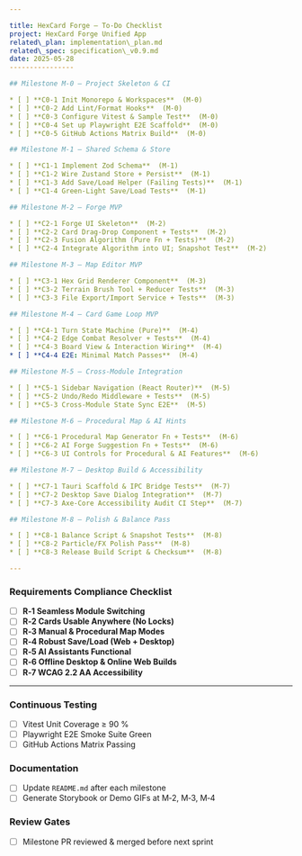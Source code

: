 ```yaml
---

title: HexCard Forge – To‑Do Checklist
project: HexCard Forge Unified App
related\_plan: implementation\_plan.md
related\_spec: specification\_v0.9.md
date: 2025-05-28
----------------

## Milestone M‑0 — Project Skeleton & CI

* [ ] **C0‑1 Init Monorepo & Workspaces**  (M‑0)
* [ ] **C0‑2 Add Lint/Format Hooks**  (M‑0)
* [ ] **C0‑3 Configure Vitest & Sample Test**  (M‑0)
* [ ] **C0‑4 Set up Playwright E2E Scaffold**  (M‑0)
* [ ] **C0‑5 GitHub Actions Matrix Build**  (M‑0)

## Milestone M‑1 — Shared Schema & Store

* [ ] **C1‑1 Implement Zod Schema**  (M‑1)
* [ ] **C1‑2 Wire Zustand Store + Persist**  (M‑1)
* [ ] **C1‑3 Add Save/Load Helper (Failing Tests)**  (M‑1)
* [ ] **C1‑4 Green‑Light Save/Load Tests**  (M‑1)

## Milestone M‑2 — Forge MVP

* [ ] **C2‑1 Forge UI Skeleton**  (M‑2)
* [ ] **C2‑2 Card Drag‑Drop Component + Tests**  (M‑2)
* [ ] **C2‑3 Fusion Algorithm (Pure Fn + Tests)**  (M‑2)
* [ ] **C2‑4 Integrate Algorithm into UI; Snapshot Test**  (M‑2)

## Milestone M‑3 — Map Editor MVP

* [ ] **C3‑1 Hex Grid Renderer Component**  (M‑3)
* [ ] **C3‑2 Terrain Brush Tool + Reducer Tests**  (M‑3)
* [ ] **C3‑3 File Export/Import Service + Tests**  (M‑3)

## Milestone M‑4 — Card Game Loop MVP

* [ ] **C4‑1 Turn State Machine (Pure)**  (M‑4)
* [ ] **C4‑2 Edge Combat Resolver + Tests**  (M‑4)
* [ ] **C4‑3 Board View & Interaction Wiring**  (M‑4)
* [ ] **C4‑4 E2E: Minimal Match Passes**  (M‑4)

## Milestone M‑5 — Cross‑Module Integration

* [ ] **C5‑1 Sidebar Navigation (React Router)**  (M‑5)
* [ ] **C5‑2 Undo/Redo Middleware + Tests**  (M‑5)
* [ ] **C5‑3 Cross‑Module State Sync E2E**  (M‑5)

## Milestone M‑6 — Procedural Map & AI Hints

* [ ] **C6‑1 Procedural Map Generator Fn + Tests**  (M‑6)
* [ ] **C6‑2 AI Forge Suggestion Fn + Tests**  (M‑6)
* [ ] **C6‑3 UI Controls for Procedural & AI Features**  (M‑6)

## Milestone M‑7 — Desktop Build & Accessibility

* [ ] **C7‑1 Tauri Scaffold & IPC Bridge Tests**  (M‑7)
* [ ] **C7‑2 Desktop Save Dialog Integration**  (M‑7)
* [ ] **C7‑3 Axe‑Core Accessibility Audit CI Step**  (M‑7)

## Milestone M‑8 — Polish & Balance Pass

* [ ] **C8‑1 Balance Script & Snapshot Tests**  (M‑8)
* [ ] **C8‑2 Particle/FX Polish Pass**  (M‑8)
* [ ] **C8‑3 Release Build Script & Checksum**  (M‑8)

---
```


### Requirements Compliance Checklist

* [ ] **R‑1 Seamless Module Switching**
* [ ] **R‑2 Cards Usable Anywhere (No Locks)**
* [ ] **R‑3 Manual & Procedural Map Modes**
* [ ] **R‑4 Robust Save/Load (Web + Desktop)**
* [ ] **R‑5 AI Assistants Functional**
* [ ] **R‑6 Offline Desktop & Online Web Builds**
* [ ] **R‑7 WCAG 2.2 AA Accessibility**

---

### Continuous Testing

* [ ] Vitest Unit Coverage ≥ 90 %
* [ ] Playwright E2E Smoke Suite Green
* [ ] GitHub Actions Matrix Passing

### Documentation

* [ ] Update `README.md` after each milestone
* [ ] Generate Storybook or Demo GIFs at M‑2, M‑3, M‑4

### Review Gates

* [ ] Milestone PR reviewed & merged before next sprint
